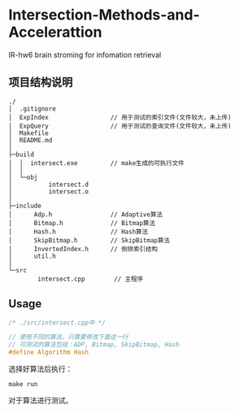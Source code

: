 # Intersection-Methods-and-Accelerattion
IR-hw6 brain stroming for infomation retrieval

## 项目结构说明
```
./
│  .gitignore
│  ExpIndex                 // 用于测试的索引文件(文件较大，未上传)
│  ExpQuery                 // 用于测试的查询文件(文件较大，未上传)
│  Makefile                 
│  README.md
│  
├─build
│  │  intersect.exe         // make生成的可执行文件
│  │
│  └─obj
│          intersect.d
│          intersect.o
│
├─include
│      Adp.h                // Adaptive算法
│      Bitmap.h             // Bitmap算法
│      Hash.h               // Hash算法
│      SkipBitmap.h         // SkipBitmap算法
│      InvertedIndex.h      // 倒排索引结构
│      util.h
│
└─src
        intersect.cpp        // 主程序
```

## Usage

```c
/* ./src/intersect.cpp中 */

// 使用不同的算法，只需要修改下面这一行
// 可测试的算法包括：ADP, Bitmap, SkipBitmap, Hash
#define Algorithm Hash

```

选择好算法后执行：
```
make run
```
对于算法进行测试。